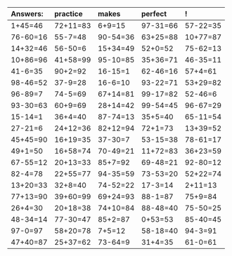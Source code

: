 | Answers: | practice | makes | perfect | ! |
| :--- | :--- | :--- | :--- | :--- |
| 1+45=46 | 72+11=83 | 6+9=15 | 97-31=66 | 57-22=35 | 
| 76-60=16 | 55-7=48 | 90-54=36 | 63+25=88 | 10+77=87 | 
| 14+32=46 | 56-50=6 | 15+34=49 | 52+0=52 | 75-62=13 | 
| 10+86=96 | 41+58=99 | 95-10=85 | 35+36=71 | 46-35=11 | 
| 41-6=35 | 90+2=92 | 16-15=1 | 62-46=16 | 57+4=61 | 
| 98-46=52 | 37-9=28 | 16-6=10 | 93-22=71 | 53+29=82 | 
| 96-89=7 | 74-5=69 | 67+14=81 | 99-17=82 | 52-46=6 | 
| 93-30=63 | 60+9=69 | 28+14=42 | 99-54=45 | 96-67=29 | 
| 15-14=1 | 36+4=40 | 87-74=13 | 35+5=40 | 65-11=54 | 
| 27-21=6 | 24+12=36 | 82+12=94 | 72+1=73 | 13+39=52 | 
| 45+45=90 | 16+19=35 | 37-30=7 | 53-15=38 | 78-61=17 | 
| 49+1=50 | 16+58=74 | 70-49=21 | 11+72=83 | 36+23=59 | 
| 67-55=12 | 20+13=33 | 85+7=92 | 69-48=21 | 92-80=12 | 
| 82-4=78 | 22+55=77 | 94-35=59 | 73-53=20 | 52+22=74 | 
| 13+20=33 | 32+8=40 | 74-52=22 | 17-3=14 | 2+11=13 | 
| 77+13=90 | 39+60=99 | 69+24=93 | 88-1=87 | 75+9=84 | 
| 26+4=30 | 20+18=38 | 74+10=84 | 88-48=40 | 75-50=25 | 
| 48-34=14 | 77-30=47 | 85+2=87 | 0+53=53 | 85-40=45 | 
| 97-0=97 | 58+20=78 | 7+5=12 | 58-18=40 | 94-3=91 | 
| 47+40=87 | 25+37=62 | 73-64=9 | 31+4=35 | 61-0=61 | 
